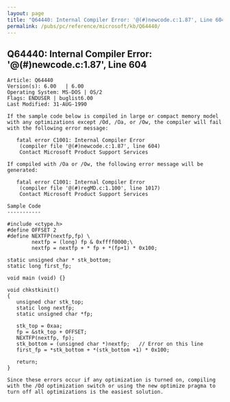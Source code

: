 ```yaml
---
layout: page
title: "Q64440: Internal Compiler Error: '@(#)newcode.c:1.87', Line 604"
permalink: /pubs/pc/reference/microsoft/kb/Q64440/
---
```


## Q64440: Internal Compiler Error: '@(#)newcode.c:1.87', Line 604

	Article: Q64440
	Version(s): 6.00   | 6.00
	Operating System: MS-DOS | OS/2
	Flags: ENDUSER | buglist6.00
	Last Modified: 31-AUG-1990
	
	If the sample code below is compiled in large or compact memory model
	with any optimizations except /Od, /Oa, or /Ow, the compiler will fail
	with the following error message:
	
	   fatal error C1001: Internal Compiler Error
	    (compiler file '@(#)newcode.c:1.87', line 604)
	    Contact Microsoft Product Support Services
	
	If compiled with /Oa or /Ow, the following error message will be
	generated:
	
	   fatal error C1001: Internal Compiler Error
	    (compiler file '@(#)regMD.c:1.100', line 1017)
	    Contact Microsoft Product Support Services
	
	Sample Code
	-----------
	
	#include <ctype.h>
	#define OFFSET 2
	#define NEXTFP(nextfp,fp) \
	        nextfp = (long) fp & 0xffff0000;\
	        nextfp = nextfp + * fp + *(fp+1) * 0x100;
	
	static unsigned char * stk_bottom;
	static long first_fp;
	
	void main (void) {}
	
	void chkstkinit()
	{
	   unsigned char stk_top;
	   static long nextfp;
	   static unsigned char *fp;
	
	   stk_top = 0xaa;
	   fp = &stk_top + OFFSET;
	   NEXTFP(nextfp, fp);
	   stk_bottom = (unsigned char *)nextfp;   // Error on this line
	   first_fp = *stk_bottom + *(stk_bottom +1) * 0x100;
	
	   return;
	}
	
	Since these errors occur if any optimization is turned on, compiling
	with the /Od optimization switch or using the new optimize pragma to
	turn off all optimizations is the easiest solution.
